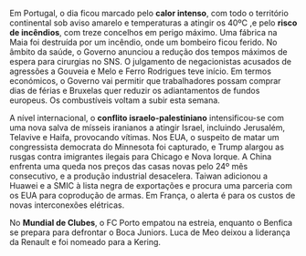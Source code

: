 Em Portugal, o dia ficou marcado pelo **calor intenso**, com todo o território continental sob aviso amarelo e temperaturas a atingir os 40ºC ,e pelo **risco de incêndios**, com treze concelhos em perigo máximo. Uma fábrica na Maia foi destruída por um incêndio, onde um bombeiro ficou ferido. No âmbito da saúde, o Governo anunciou a redução dos tempos máximos de espera para cirurgias no SNS. O julgamento de negacionistas acusados de agressões a Gouveia e Melo e Ferro Rodrigues teve início. Em termos económicos, o Governo vai permitir que trabalhadores possam comprar dias de férias e Bruxelas quer reduzir os adiantamentos de fundos europeus. Os combustíveis voltam a subir esta semana.

A nível internacional, o **conflito israelo-palestiniano** intensificou-se com uma nova salva de mísseis iranianos a atingir Israel, incluindo Jerusalém, Telavive e Haifa, provocando vítimas. Nos EUA, o suspeito de matar um congressista democrata do Minnesota foi capturado, e Trump alargou as rusgas contra imigrantes ilegais para Chicago e Nova Iorque. A China enfrenta uma queda nos preços das casas novas pelo 24º mês consecutivo, e a produção industrial desacelera. Taiwan adicionou a Huawei e a SMIC à lista negra de exportações e procura uma parceria com os EUA para coprodução de armas. Em França, o alerta é para os custos de novas interconexões elétricas.

No **Mundial de Clubes**, o FC Porto empatou na estreia, enquanto o Benfica se prepara para defrontar o Boca Juniors. Luca de Meo deixou a liderança da Renault e foi nomeado para a Kering.